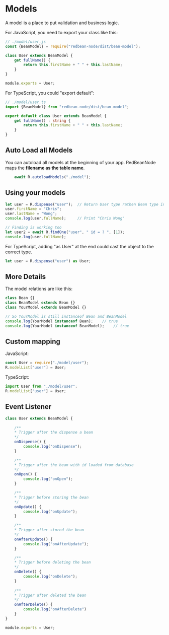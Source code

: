 # Models

A model is a place to put validation and business logic.

For JavaScript, you need to export your class like this:

```javascript
// ./model/user.js
const {BeanModel} = require("redbean-node/dist/bean-model");

class User extends BeanModel {
    get fullName() {
        return this.firstName + " " + this.lastName;
    }
}

module.exports = User;
```

For TypeScript, you could "export default":

```typescript
// ./model/user.ts
import {BeanModel} from "redbean-node/dist/bean-model";

export default class User extends BeanModel {
    get fullName() : string {
        return this.firstName + " " + this.lastName;
    }
}
```

## Auto Load all Models

You can autoload all models at the beginning of your app. RedBeanNode maps the **filename as the table name**.

```javascript
    await R.autoloadModels("./model");
```

## Using your models

```javascript
let user = R.dispense("user");  // Return User type rathen Bean type in this case
user.firstName = "Chris";
user.lastName = "Wong";
console.log(user.fullName);     // Print "Chris Wong"

// Finding is working too
let user2 = await R.findOne("user", " id = ? ", [1]);
console.log(user.fullName);
```

For TypeScript, adding "as User" at the end could cast the object to the correct type. 
```typescript
let user = R.dispense("user") as User;
```

## More Details

The model relations are like this:

```javascript
class Bean {}
class BeanModel extends Bean {}
class YourModel extends BeanModel {}

// So YourModel is still instanceof Bean and BeanModel 
console.log(YourModel instanceof Bean);    // true
console.log(YourModel instanceof BeanModel);    // true
```

## Custom mapping

JavaScript:
```javascript
const User = require("./model/user");
R.modelList["user"] = User;
```

TypeScript:
```typescript
import User from "./model/user";
R.modelList["user"] = User;
```

## Event Listener 

```javascript
class User extends BeanModel {
    
    /**
    * Trigger after the dispense a bean
    */
    onDispense() {
        console.log("onDispense");
    }

    /**
    * Trigger after the bean with id loaded from database
    */
    onOpen() {
        console.log("onOpen");
    }

    /**
    * Trigger before storing the bean
    */
    onUpdate() {
        console.log("onUpdate");
    }

    /**
    * Trigger after stored the bean
    */
    onAfterUpdate() {
        console.log("onAfterUpdate");
    }

    /**
    * Trigger before deleting the bean
    */
    onDelete() {
        console.log("onDelete");
    }
    
    /**
    * Trigger after deleted the bean
    */
    onAfterDelete() {
        console.log("onAfterDelete")
    }
}

module.exports = User;
```
